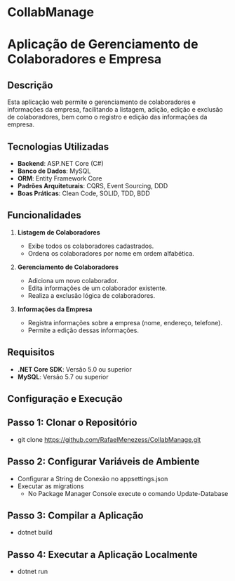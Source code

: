 # CollabManage

# Aplicação de Gerenciamento de Colaboradores e Empresa

## Descrição
Esta aplicação web permite o gerenciamento de colaboradores e informações da empresa, facilitando a listagem, adição, edição e exclusão de colaboradores, bem como o registro e edição das informações da empresa.

## Tecnologias Utilizadas
- **Backend**: ASP.NET Core (C#)
- **Banco de Dados**: MySQL
- **ORM**: Entity Framework Core
- **Padrões Arquiteturais**: CQRS, Event Sourcing, DDD
- **Boas Práticas**: Clean Code, SOLID, TDD, BDD

## Funcionalidades
1. **Listagem de Colaboradores**
   - Exibe todos os colaboradores cadastrados.
   - Ordena os colaboradores por nome em ordem alfabética.

2. **Gerenciamento de Colaboradores**
   - Adiciona um novo colaborador.
   - Edita informações de um colaborador existente.
   - Realiza a exclusão lógica de colaboradores.

3. **Informações da Empresa**
   - Registra informações sobre a empresa (nome, endereço, telefone).
   - Permite a edição dessas informações.

## Requisitos
  - **.NET Core SDK**: Versão 5.0 ou superior
  - **MySQL**: Versão 5.7 ou superior

## Configuração e Execução
## Passo 1: Clonar o Repositório
  - git clone https://github.com/RafaelMenezess/CollabManage.git

## Passo 2: Configurar Variáveis de Ambiente
  - Configurar a String de Conexão no appsettings.json
  - Executar as migrations
    - No Package Manager Console execute o comando Update-Database 

## Passo 3: Compilar a Aplicação
  - dotnet build

## Passo 4: Executar a Aplicação Localmente
  - dotnet run


